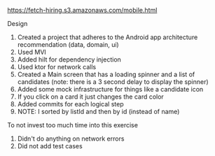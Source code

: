 

https://fetch-hiring.s3.amazonaws.com/mobile.html

Design
1. Created a project that adheres to the Android app architecture recommendation (data, domain, ui)
2. Used MVI
3. Added hilt for dependency injection
4. Used ktor for network calls
5. Created a Main screen that has a loading spinner and a list of candidates (note: there is a 3 second delay to display the spinner)
6. Added some mock infrastructure for things like a candidate icon
7. If you click on a card it just changes the card color
8. Added commits for each logical step
9. NOTE: I sorted by listId and then by id (instead of name)

To not invest too much time into this exercise
1. Didn't do anything on network errors
2. Did not add test cases
